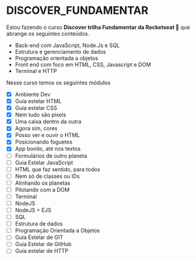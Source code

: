 # DISCOVER_FUNDAMENTAR

Estou fazendo o curso **Discover trilha Fundamentar da Rocketseat :rocket:** que abrange os seguintes conteúdos. 

* Back-end com JavaScript, Node.Js e SQL
* Estrutura e gerenciamento de dados
* Programação orientada a objetos
* Front end com foco em HTML, CSS, Javascript e DOM
* Terminal e HTTP

Nesse curso temos os seguintes módulos
- [x] Ambiente Dev
- [x] Guia estelar HTML
- [x] Guia estelar CSS
- [x] Nem tudo são pixels
- [x] Uma caixa dentro da outra
- [x] Agora sim, cores
- [x] Posso ver e ouvir o HTML
- [x] Posicionando foguetes
- [x] App bonito, até nos textos
- [ ] Formulários de outro planeta
- [ ] Guia Estelar JavaScript
- [ ] HTML que faz sentido, para todos
- [ ] Nem só de classes ou IDs
- [ ] Alinhando os planetas
- [ ] Pilotando com a DOM
- [ ] Terminal
- [ ] NodeJS
- [ ] NodeJS + EJS
- [ ] SQL
- [ ] Estrutura de dados
- [ ] Programação Orientada a Objetos
- [ ] Guia Estelar de GIT
- [ ] Guia Estelar de GitHub
- [ ] Guia estelar de HTTP
